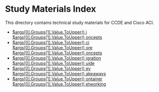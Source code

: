 # Study Materials Index

This directory contains technical study materials for CCDE and Cisco ACI.

- [ $args[0].Groups[1].Value.ToUpper() i  $args[0].Groups[1].Value.ToUpper() oncepts](./ai-concepts.md)
- [ $args[0].Groups[1].Value.ToUpper() ci  $args[0].Groups[1].Value.ToUpper() ore  $args[0].Groups[1].Value.ToUpper() oncepts](./aci\aci-core-concepts.md)
- [ $args[0].Groups[1].Value.ToUpper() igration  $args[0].Groups[1].Value.ToUpper() uide](./aci\migration-guide.md)
- [ $args[0].Groups[1].Value.ToUpper() ey  $args[0].Groups[1].Value.ToUpper() akeaways](./ccde\key-takeaways.md)
- [ $args[0].Groups[1].Value.ToUpper() ontainer  $args[0].Groups[1].Value.ToUpper() etworking](./networking\container-networking.md)
